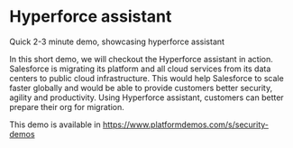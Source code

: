 # Hyperforce assistant

Quick 2-3 minute demo, showcasing hyperforce assistant

In this short demo, we will checkout the Hyperforce assistant in action. Salesforce is migrating its platform and all cloud services from its data centers to public cloud infrastructure. 
This would help Salesforce to scale faster globally and would be able to provide customers better security, agility and productivity. 
Using Hyperforce assistant, customers can better prepare their org for migration.


This demo is available in https://www.platformdemos.com/s/security-demos

